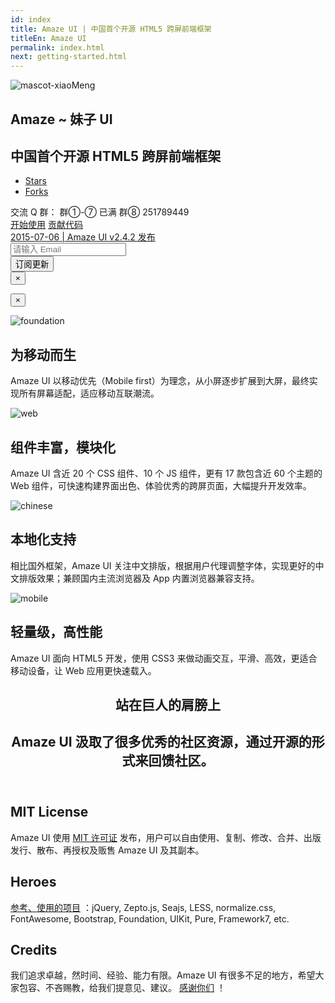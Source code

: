 ```yaml
---
id: index
title: Amaze UI | 中国首个开源 HTML5 跨屏前端框架
titleEn: Amaze UI
permalink: index.html
next: getting-started.html
---
```




<div id="amz-home">
  <section id="amz-hero">
    <div class="amz-container am-cf">
      <div class="amz-mascot" data-am-scrollspy="{animation: 'slide-left', delay: 100}">
        <img class="am-img-responsive" src="{{staticDomain}}/assets/{{version}}/i/ui/mascot.png" alt="mascot-xiaoMeng"/>
      </div>
      <div class="amz-hero-intro">
        <div class="amz-hero-headings">
          <h1 data-am-scrollspy="{animation:'slide-left'}">Amaze ~ 妹子 UI</h1>
          <h2 data-am-scrollspy="{animation:'slide-right', delay: 500}">中国首个开源 HTML5 跨屏前端框架</h2>
        </div>
        <ul class="github-status">
          <li>
            <a href="https://github.com/allmobilize/amazeui/stargazers" target="_blank">
              <span class="am-icon-star"></span>
              <span id="ghs-stargazers"></span>
              Stars
            </a>
          </li>
          <li>
            <a href="https://github.com/allmobilize/amazeui/network/members" target="_blank">
              <span class="am-icon-code-fork"></span>
              <span id="ghs-forks"></span>
              Forks
            </a>
          </li>
        </ul>
        <div class="amz-q-group">
          交流 Q 群：
          <span class="am-icon-qq">群①-⑦ 已满</span>
          <span class="am-icon-qq">群⑧ 251789449</span>
        </div>
        <div class="amz-btn-started" data-am-scrollspy="{animation:'scale-up', delay: 1500, repeat: false}">
          <a href="/getting-started?_ver={{version}}" class="am-btn am-btn-success am-btn-lg">开始使用</a>
          <a href="https://github.com/allmobilize/amazeui" class="am-btn am-btn-default am-btn-lg">贡献代码</a>
        </div>
      </div>
    </div>
    <div class="amz-notify">
      <form id="subscribe-form">
        <div class="am-g am-g-fixed">
          <div class="col-md-6 am-u-md-6 notify-latest">
            <a href="/download?ver=2.4.2">
              <span class="amz-notify-date">2015-07-06</span>
              <span class="amz-notify-divider">|</span>
              <span>Amaze UI v2.4.2 发布</span>
            </a>
          </div>
          <div class="col-md-4 am-u-md-4 am-text-right subscribe-field">
            <input class="am-form-field ipt-email" id="subscribe-email" type="email" required placeholder="请输入 Email" autocomplete="off"></div>
          <div class="col-md-2 am-u-md-2">
            <button id="subscribe-submit" class="am-btn am-btn-secondary am-btn-block" type="submit">订阅更新</button>
          </div>
          <div class="col-md-6 am-u-md-6 am-alert am-alert-danger subscribe-alert" id="subscribe-msg-error">
            <button type="button" class="am-close">&times;</button>
            <p></p>
          </div>
          <div class="col-md-6 am-u-md-6 am-alert am-alert-warning subscribe-alert" id="subscribe-msg-success">
            <button type="button" class="am-close">&times;</button>
            <p></p>
          </div>
        </div>
      </form>
    </div>
  </section>
  <section class="amz-features">
    <div class="am-g am-g-fixed">
      <div class="col-md-6 am-u-md-6" data-scrollspy="{animation:'slide-left', delay: 0}">
        <img class="am-img-responsive img" src="{{staticDomain}}/assets/{{version}}/i/ui/foundation.png" alt="foundation"/>
        <h2>为移动而生</h2>
        <p>
          Amaze UI 以移动优先（Mobile first）为理念，从小屏逐步扩展到大屏，最终实现所有屏幕适配，适应移动互联潮流。
        </p>
      </div>
      <div class="col-md-6 am-u-md-6" data-scrollspy="{animation:'slide-top', delay: 500}">
        <img class="am-img-responsive" src="{{staticDomain}}/assets/{{version}}/i/ui/web.png" alt="web"/>
        <h2>组件丰富，模块化</h2>
        <p>
          Amaze UI 含近 20 个 CSS 组件、10 个 JS 组件，更有 17 款包含近 60 个主题的 Web 组件，可快速构建界面出色、体验优秀的跨屏页面，大幅提升开发效率。
        </p>
      </div>
    </div>
    <div class="am-g am-g-fixed">
      <div class="col-md-6 am-u-md-6" data-scrollspy="{animation:'slide-right', delay: 1000}">
        <img class="am-img-responsive img" src="{{staticDomain}}/assets/{{version}}/i/ui/chinese.png" alt="chinese"/>
        <h2>本地化支持</h2>
        <p>
          相比国外框架，Amaze UI 关注中文排版，根据用户代理调整字体，实现更好的中文排版效果；兼顾国内主流浏览器及 App 内置浏览器兼容支持。
        </p>
      </div>
      <div class="col-md-6 am-u-md-6" data-scrollspy="{animation:'slide-bottom', delay: 1500}">
        <img class="am-img-responsive img" src="{{staticDomain}}/assets/{{version}}/i/ui/mobile.png" alt="mobile"/>
        <h2>轻量级，高性能</h2>
        <p>
          Amaze UI 面向 HTML5 开发，使用 CSS3 来做动画交互，平滑、高效，更适合移动设备，让 Web 应用更快速载入。
        </p>
      </div>
    </div>
  </section>
  <section class="amz-credits">
    <div class="amz-container">
      <header>
        <h1 data-am-scrollspy="{animation:'fade'}">站在巨人的肩膀上</h1>
        <h2 data-scrollspy="{animation:'slide-bottom', delay: 500}">Amaze UI 汲取了很多优秀的社区资源，通过开源的形式来回馈社区。</h2>
      </header>
    </div>
    <div class="am-g am-g-fixed amz-credits-list">
      <div class="col-md-4 am-u-md-4" data-scrollspy="{animation:'scale-up', delay: 1000}">
        <h2>MIT License</h2>
        <p>
          Amaze UI 使用
          <a href="https://github.com/allmobilize/amazeui/blob/master/LICENSE.md" target="_blank">MIT 许可证</a>
          发布，用户可以自由使用、复制、修改、合并、出版发行、散布、再授权及贩售 Amaze UI 及其副本。
        </p>
      </div>
      <div class="col-md-4 am-u-md-4" data-scrollspy="{animation:'scale-up', delay: 1500}">
        <h2>Heroes</h2>
        <p>
          <a href="https://github.com/allmobilize/amazeui#%E5%8F%82%E8%80%83%E4%BD%BF%E7%94%A8%E7%9A%84%E5%BC%80%E6%BA%90%E9%A1%B9%E7%9B%AE" target="_blank">参考、使用的项目</a>
          ：jQuery, Zepto.js, Seajs, LESS, normalize.css, FontAwesome, Bootstrap, Foundation, UIKit, Pure, Framework7, etc.
        </p>
      </div>
      <div class="col-md-4 am-u-md-4" data-scrollspy="{animation:'scale-up', delay: 2000}">
        <h2>Credits</h2>
        <p>
          我们追求卓越，然时间、经验、能力有限。Amaze UI 有很多不足的地方，希望大家包容、不吝赐教，给我们提意见、建议。
          <a href="https://github.com/allmobilize/amazeui/wiki/Credits" target="_blank">感谢你们</a>
          ！
        </p>
      </div>
    </div>
  </section>
</div>